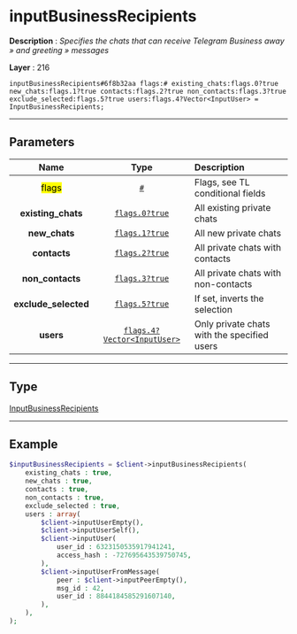 # inputBusinessRecipients

**Description** : *Specifies the chats that can receive Telegram Business away &raquo; and greeting &raquo; messages*

**Layer** : 216

```tl
inputBusinessRecipients#6f8b32aa flags:# existing_chats:flags.0?true new_chats:flags.1?true contacts:flags.2?true non_contacts:flags.3?true exclude_selected:flags.5?true users:flags.4?Vector<InputUser> = InputBusinessRecipients;
```

---

## Parameters

| Name | Type | Description |
| :---: | :---: | :--- |
| <mark>flags</mark> | [`#`](type/#) | Flags, see TL conditional fields |
| **existing_chats** | [`flags.0?true`](type/true) | All existing private chats |
| **new_chats** | [`flags.1?true`](type/true) | All new private chats |
| **contacts** | [`flags.2?true`](type/true) | All private chats with contacts |
| **non_contacts** | [`flags.3?true`](type/true) | All private chats with non-contacts |
| **exclude_selected** | [`flags.5?true`](type/true) | If set, inverts the selection |
| **users** | [`flags.4?Vector<InputUser>`](type/InputUser) | Only private chats with the specified users |

---

## Type

[InputBusinessRecipients](type/InputBusinessRecipients)

---

## Example

```php
$inputBusinessRecipients = $client->inputBusinessRecipients(
	existing_chats : true,
	new_chats : true,
	contacts : true,
	non_contacts : true,
	exclude_selected : true,
	users : array(
		$client->inputUserEmpty(),
		$client->inputUserSelf(),
		$client->inputUser(
			user_id : 6323150535917941241,
			access_hash : -727695643539750745,
		),
		$client->inputUserFromMessage(
			peer : $client->inputPeerEmpty(),
			msg_id : 42,
			user_id : 8844184585291607140,
		),
	),
);
```